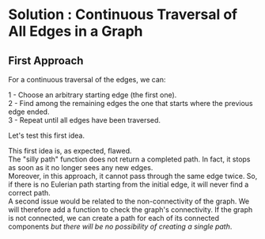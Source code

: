 # Solution : Continuous Traversal of All Edges in a Graph

## First Approach

For a continuous traversal of the edges, we can:

1 - Choose an arbitrary starting edge (the first one).  
2 - Find among the remaining edges the one that starts where the previous edge ended.  
3 - Repeat until all edges have been traversed.  

Let's test this first idea.

This first idea is, as expected, flawed.  
The "silly path" function does not return a completed path. In fact, it stops as soon as it no longer sees any new edges.  
Moreover, in this approach, it cannot pass through the same edge twice. So, if there is no Eulerian path starting from the initial edge, it will never find a correct path.  
A second issue would be related to the non-connectivity of the graph. We will therefore add a function to check the graph's connectivity. If the graph is not connected, we can create a path for each of its connected components *but there will be no possibility of creating a single path*.
